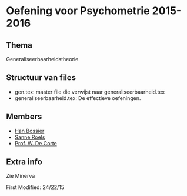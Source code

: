 # Oefening voor Psychometrie 2015-2016

## Thema
Generaliseerbaarheidstheorie.


## Structuur van files
* gen.tex: master file die verwijst naar generaliseerbaarheid.tex
* generaliseerbaarheid.tex: De effectieve oefeningen.

## Members
* [Han Bossier]
* [Sanne Roels]
* [Prof. W. De Corte]

 
## Extra info
Zie Minerva


First Modified: 24/22/15


[Han Bossier]: http://telefoonboek.ugent.be/nl/people/802001626303
[Sanne Roels]: http://telefoonboek.ugent.be/nl/people/802000817361
[Prof. W. De Corte]: https://telefoonboek.ugent.be/nl/people/801000530123
